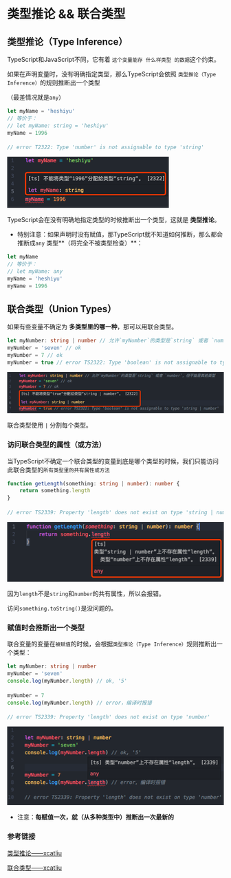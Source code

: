# 类型推论 && 联合类型

## 类型推论（Type Inference）
TypeScript和JavaScript不同，它有着 `这个变量能存 什么样类型 的数据`这个约束。

如果在声明变量时，没有明确指定类型，那么TypeScript会依照 `类型推论（Type Inference）`的规则推断出一个类型

（最差情况就是`any`）

```ts
let myName = 'heshiyu'
// 等价于：
// let myName: string = 'heshiyu'
myName = 1996

// error T2322: Type 'number' is not assignable to type 'string'
```
![alt](./img/type-inference-1.png)

TypeScript会在没有明确地指定类型的时候推断出一个类型，这就是 **类型推论**。

 - 特别注意：如果声明时没有赋值，那TypeScript就不知道如何推断，那么都会推断成`any` 类型**（将完全不被类型检查）**：
 ```ts
 let myName
 // 等价于：
 // let myName: any
 myName = 'heshiyu'
 myName = 1996
 ```

## 联合类型（Union Types）
如果有些变量不确定为 **多类型里的哪一种**，那可以用联合类型。
```ts
let myNumber: string | number // 允许`myNumber`的类型是`string` 或者 `number`，但不能是其他类型
myNumber = 'seven' // ok
myNumber = 7 // ok
myNumber = true // error TS2322: Type 'boolean' is not assignable to type 'string | number'
```
![alt](./img/type-inference-2.png)

联合类型使用 `|` 分割每个类型。

### 访问联合类型的属性（或方法）
当TypeScript不确定一个联合类型的变量到底是哪个类型的时候，我们只能访问此联合类型的`所有类型里的共有属性或方法`
```ts
function getLength(something: string | number): number {
    return something.length
}

// error TS2339: Property 'length' does not exist on type 'string | number'
```
![alt](./img/type-inference-3.png)

因为`length`不是`string`和`number`的共有属性，所以会报错。

访问`something.toString()`是没问题的。
### 赋值时会推断出一个类型
联合变量的变量在`被赋值`的时候，会根据`类型推论（Type Inference）`规则推断出一个类型：
```ts
let myNumber: string | number
myNumber = 'seven'
console.log(myNumber.length) // ok, '5'

myNumber = 7
console.log(myNumber.length) // error，编译时报错

// error TS2339: Property 'length' does not exist on type 'number'
```
![alt](./img/type-inference-4.png)

 - 注意：**每赋值一次，就（从多种类型中）推断出一次最新的**


### 参考链接
 [类型推论——xcatliu](https://ts.xcatliu.com/basics/type-inference.html)

 [联合类型——xcatliu](https://ts.xcatliu.com/basics/union-types.html)
